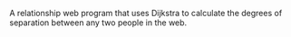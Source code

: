 A relationship web program that uses Dijkstra to calculate the degrees of separation between any two people in the web.